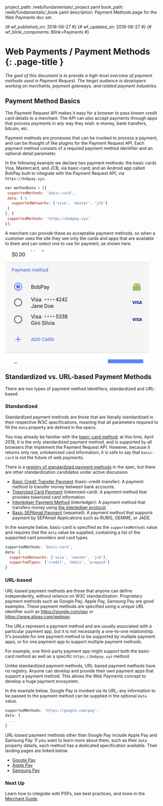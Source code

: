 project_path: /web/fundamentals/_project.yaml
book_path: /web/fundamentals/_book.yaml
description: Payment Methods page for the Web Payments doc set.

{# wf_published_on: 2018-06-27 #}
{# wf_updated_on: 2018-06-27 #}
{# wf_blink_components: Blink>Payments #}

# Web Payments / Payment Methods {: .page-title }

_The goal of this document is to provide a high-level overview of payment methods used 
in Payment Request. The target audience is developers working on merchants, payment 
gateways, and related payment industries._

## Payment Method Basics

The Payment Request API makes it easy for a browser to pass known credit card details 
to a merchant. The API can also accept payments through apps that process payments in 
any way they wish: e-money, bank transfers, bitcoin, etc.

Payment methods are processes that can be invoked to process a payment, and can be thought 
of like plugins for the Payment Request API. Each payment method consists of a required 
payment method identifier and an optional detail parameter. 

In the following example we declare two payment methods: the basic cards Visa, Mastercard, 
and JCB, via basic-card; and an Android app called BobPay built to integrate with the 
Payment Request API, via `https://bobpay.xyz`.

```javascript
var methodData = [{ 
 supportedMethods: 'basic-card', 
 data: { \
   supportedNetworks: ['visa', 'master', 'jcb'] 
 } 
}, { 
 supportedMethods: 'https://bobpay.xyz' 
}];
```

A merchant can provide these as acceptable payment methods, so when a customer uses the 
site they see only the cards and apps that are available to them and can select one to 
use for payment, as shown here. 

<img src="images/4-image1.png" width="473" height="371">

## Standardized vs. URL-based Payment Methods

There are two types of payment method identifiers, standardized and URL-based.

### Standardized

Standardized payment methods are those that are literally standardized in their respective 
W3C specifications, meaning that all parameters required to fill the `data` property are 
defined in the specs.

You may already be familiar with the 
[basic-card method](https://www.w3.org/TR/payment-method-basic-card/); 
at this time, April 2018, it is the only standardized payment method, and is supported by 
all browsers that implement the Payment Request API. However, because it returns only raw, 
untokenized card information, it is safe to say that `basic-card` is not the future of 
web payments.

There is a 
[registry of standardized payment methods](https://w3c.github.io/payment-method-id/#registry) 
in the spec, but there are other standardization candidates under active discussion. 

- [Basic Credit Transfer Payment](http://w3c.github.io/webpayments-methods-credit-transfer-direct-debit/) (basic-credit-transfer): 
A payment method to transfer money between bank accounts.
- [Tokenized Card Payment](https://w3c.github.io/webpayments/proposals/interledger-payment-method.html) (tokenized-card): 
A payment method that provides tokenized card information.
- [Interledger Payment Method](https://w3c.github.io/webpayments/proposals/interledger-payment-method.html) (interledger): 
A payment method that transfers money using [the interledger protocol](https://interledger.org/).
-  [Basic SEPAmail Payment](https://w3c.github.io/webpayments/proposals/sepamail) (sepamail): 
A payment method that supports payment by SEPAmail Applications such as RUBIS, GEMME, or JADE.

In the example below, basic-card is specified as the `supportedMethods` value and requires 
that the `data` value be supplied, containing a list of the supported card providers and 
card types.

```javascript
supportedMethods: 'basic-card',
data: {
  supportedNetworks: ['visa', 'master', 'jcb'],
  supportedTypes: ['credit', 'debit', 'prepaid']
}
```

### URL-based

URL-based payment methods are those that anyone can define independently, without reliance 
on W3C standardization. Proprietary payment methods such as Google Pay, Apple Pay, Samsung 
Pay are good examples. These payment methods are specified using a unique URL identifier 
such as https://google.com/pay or https://www.alipay.com/webpay. 

The URLs represent a payment method and are usually associated with a particular payment 
app, but it is not necessarily a one-to-one relationship. It's possible for one payment 
method to be supported by multiple payment apps, or for one payment app to support 
multiple payment methods. 

For example, one third-party payment app might support both the basic-card method as well 
as a specific `https://bobpay.xyz` method. 

Unlike standardized payment methods, URL-based payment methods have no registry. Anyone can 
develop and provide their own payment apps that support a payment method. This allows the 
Web Payments concept to develop a huge payment ecosystem.

In the example below, Google Pay is invoked via its URL; any information to be passed to the 
payment method can be supplied in the optional `data` value.

```javascript
supportedMethods: 'https://google.com/pay',
data: {
  ...
}
```

URL-based payment methods other than Google Pay include Apple Pay and Samsung Pay. If you want 
to learn more about them, such as their `data` property details, each method has a dedicated 
specification available. Their landing pages are linked below.


- [Google Pay](https://developers.google.com/pay/api/web/)
- [Apple Pay](https://developer.apple.com/documentation/apple_pay_on_the_web)
- [Samsung Pay](https://developer.samsung.com/internet/android/web-payments-guide)

### Next Up

Learn how to integrate with PSPs, see best practices, and more in the 
[Merchant Guide](https://docs.google.com/document/d/17s-faFdkDc7DgviDigQR07jI0rh05HV3E2krNrs136Q/edit).
